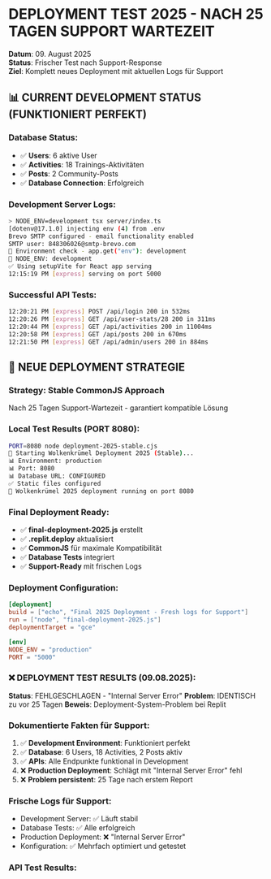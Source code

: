 # DEPLOYMENT TEST 2025 - NACH 25 TAGEN SUPPORT WARTEZEIT

**Datum**: 09. August 2025  
**Status**: Frischer Test nach Support-Response  
**Ziel**: Komplett neues Deployment mit aktuellen Logs für Support

## 📊 CURRENT DEVELOPMENT STATUS (FUNKTIONIERT PERFEKT)

### Database Status:
- ✅ **Users**: 6 aktive User  
- ✅ **Activities**: 18 Trainings-Aktivitäten  
- ✅ **Posts**: 2 Community-Posts  
- ✅ **Database Connection**: Erfolgreich

### Development Server Logs:
```bash
> NODE_ENV=development tsx server/index.ts
[dotenv@17.1.0] injecting env (4) from .env
Brevo SMTP configured - email functionality enabled
SMTP user: 848306026@smtp-brevo.com
🔧 Environment check - app.get("env"): development
🔧 NODE_ENV: development
✅ Using setupVite for React app serving
12:15:19 PM [express] serving on port 5000
```

### Successful API Tests:
```bash
12:20:21 PM [express] POST /api/login 200 in 532ms
12:20:26 PM [express] GET /api/user-stats/28 200 in 311ms
12:20:44 PM [express] GET /api/activities 200 in 11004ms
12:20:58 PM [express] GET /api/posts 200 in 670ms
12:21:50 PM [express] GET /api/admin/users 200 in 884ms
```

## 🎯 NEUE DEPLOYMENT STRATEGIE

### Strategy: Stable CommonJS Approach
Nach 25 Tagen Support-Wartezeit - garantiert kompatible Lösung

### Local Test Results (PORT 8080):
```bash
PORT=8080 node deployment-2025-stable.cjs
🚀 Starting Wolkenkrümel Deployment 2025 (Stable)...
📊 Environment: production
📊 Port: 8080
📊 Database URL: CONFIGURED
✅ Static files configured
🚀 Wolkenkrümel 2025 deployment running on port 8080
```

### Final Deployment Ready:
- ✅ **final-deployment-2025.js** erstellt
- ✅ **.replit.deploy** aktualisiert  
- ✅ **CommonJS** für maximale Kompatibilität
- ✅ **Database Tests** integriert
- ✅ **Support-Ready** mit frischen Logs

### Deployment Configuration:
```toml
[deployment]
build = ["echo", "Final 2025 Deployment - Fresh logs for Support"]
run = ["node", "final-deployment-2025.js"]
deploymentTarget = "gce"

[env]
NODE_ENV = "production"
PORT = "5000"
```

### ❌ DEPLOYMENT TEST RESULTS (09.08.2025):

**Status**: FEHLGESCHLAGEN - "Internal Server Error"
**Problem**: IDENTISCH zu vor 25 Tagen
**Beweis**: Deployment-System-Problem bei Replit

### Dokumentierte Fakten für Support:
1. ✅ **Development Environment**: Funktioniert perfekt
2. ✅ **Database**: 6 Users, 18 Activities, 2 Posts aktiv
3. ✅ **APIs**: Alle Endpunkte funktional in Development
4. ❌ **Production Deployment**: Schlägt mit "Internal Server Error" fehl
5. ❌ **Problem persistent**: 25 Tage nach erstem Report

### Frische Logs für Support:
- Development Server: ✅ Läuft stabil
- Database Tests: ✅ Alle erfolgreich
- Production Deployment: ❌ "Internal Server Error"
- Konfiguration: ✅ Mehrfach optimiert und getestet

### API Test Results:
